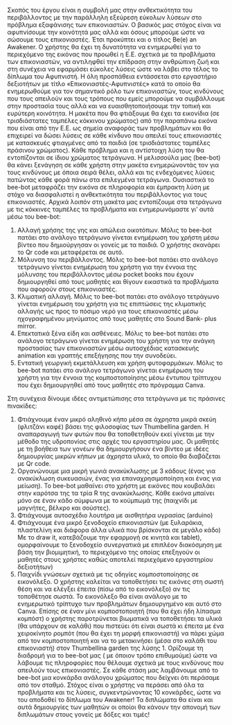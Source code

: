 Σκοπός του έργου είναι η συμβολή μας στην ανθεκτικότητα του περιβάλλοντος με την παράλληλη εξεύρεση εύκολων λύσεων στο πρόβλημα εξαφάνισης των επικονιαστών. Ο βασικός μας στόχος είναι να αφυπνίσουμε την κοινότητά μας αλλά και όσους μπορούμε ώστε να σώσουμε τους επικονιαστές. Έτσι προκύπτει και ο τίτλος Be(e) an Awakener. Ο χρήστης θα έχει τη δυνατότητα να ενημερωθεί για το περιεχόμενο της εικόνας που προωθεί η Ε.Ε. σχετικά με τα προβλήματα των επικονιαστών, να αντιληφθεί την επίδραση στην ανθρώπινη ζωή και στη συνέχεια να εφαρμόσει εύκολες λύσεις ώστε να λάβει στο τέλος το δίπλωμα του Αφυπνιστή. 
Η όλη προσπάθεια εντάσσεται στο εργαστήριο δεξιοτήτων με τίτλο «Επικονιαστές-Αφυπνιστές» κατά το οποίο θα ενημερωθούμε για τον σημαντικό ρόλο των επικονιαστών, τους κινδύνους που τους  απειλούν και τους τρόπους που εμείς μπορούμε να συμβάλλουμε στην προστασία τους αλλά και να ευαισθητοποιήσουμε την τοπική και ευρύτερη κοινότητα. 
Η μακέτα που θα φτιάξουμε θα έχει τα εικονίδια (σε τρισδιάστατες ταμπέλες κόκκινου χρώματος) από την παραπάνω εικόνα που είναι από την Ε.Ε. ως σημεία αναφοράς των προβλημάτων και θα επιχειρεί να δώσει λύσεις σε κάθε κίνδυνο που απειλεί τους επικονιαστές με κατασκευές φτιαγμένες από τα παιδιά (σε τρισδιάστατες ταμπέλες πράσινου χρώματος).  Κάθε πρόβλημα και η αντίστοιχη λύση του θα εντοπίζονται σε ίδιου χρώματος τετράγωνα. Η μελισσούλα μας (bee-bot) θα κάνει ξενάγηση σε κάθε χρήστη στην μακέτα ενημερώνοντάς τον για τους κινδύνους με όποια σειρά θέλει, αλλά και τις ενδεχόμενες λύσεις πατώντας κάθε φορά πάνω στα επιλεγμένα τετράγωνα. Ουσιαστικά το bee-bot μεταφράζει την εικόνα σε πληροφορία και έμπρακτη λύση με στόχο να διασφαλιστεί η ανθεκτικότητα του περιβάλλοντος για τους επικονιαστές.
Αρχικά λοιπόν στη μακέτα μας εντοπίζουμε στα τετράγωνα με τις κόκκινες ταμπέλες τα προβλήματα και ενημερωνόμαστε γι’ αυτά μέσω του bee-bot:
1.	Αλλαγή χρήσης της γης και απώλεια οικοτόπων. Μόλις το bee-bot πατάει στο ανάλογο τετράγωνο γίνεται ενημέρωση του χρήστη μέσω βίντεο που δημιούργησαν οι γονείς με τα παιδιά. Ο χρήστης σκανάρει το  Qr code και μεταφέρεται σε αυτό.
2.	Μόλυνση του περιβάλλοντος. Μόλις το bee-bot πατάει στο ανάλογο τετράγωνο γίνεται ενημέρωση του χρήστη για την έννοια της μόλυνσης του περιβάλλοντος μέσω pocket books που έχουν δημιουργηθεί από τους μαθητές και θίγουν εικαστικά τα προβλήματα που αφορούν στους επικονιαστές.  
3.	Κλιματική αλλαγή. Μόλις το bee-bot πατάει στο ανάλογο τετράγωνο γίνεται ενημέρωση του χρήστη για τις επιπτώσεις της κλιματικής αλλαγής ως προς το πόσιμο νερό για τους επικονιαστές μέσω ηχογραφημένου μηνύματος από τους μαθητές στο Sound Bank- plus mirror.
4.	Επεκτατικά ξένα είδη και ασθένειες. Μόλις το bee-bot πατάει στο ανάλογο τετράγωνο γίνεται ενημέρωση του χρήστη για την ανάγκη προστασίας των επικονιαστών μέσω αυτοσχέδιας κατασκευής animation και γραπτής επεξήγησης που την συνοδεύει.
5.	Εντατική γεωργική εκμετάλλευση και χρήση φυτοφαρμάκων. Μόλις το bee-bot πατάει στο ανάλογο τετράγωνο γίνεται ενημέρωση του χρήστη για την έννοια της κομποστοποίησης μέσω έντυπου τρίπτυχου που έχει δημιουργηθεί από τους μαθητές στο πρόγραμμα Canva.

Στη συνέχεια δίνουμε ιδέες αντιμετώπισης στα τετράγωνα με τις πράσινες πινακίδες:
1.	Φτιάχνουμε έναν μικρό αληθινό κήπο μέσα σε άχρηστα μικρά σκεύη (φλιτζάνι καφέ) βάσει της φιλοσοφίας των Thumbellina  garden. Η αναπαραγωγή των φυτών που θα τοποθετηθούν εκεί γίνεται με την μέθοδο της υδροπονίας στις αρχές του εργαστηρίου μας. Οι μαθητές με τη βοήθεια των γονέων θα δημιουργήσουν ένα βίντεο με ιδέες δημιουργίας μικρών κήπων με άχρηστα υλικά, το οποίο θα διαβάζεται με  Qr code. 
2.	Οργανώνουμε μια μικρή γωνιά ανακύκλωσης με 3 κάδους (ένας για ανακύκλωση συκευασιών, ένας για επαναχρησιμοποίηση και ένας για μείωση). Το bee-bot μαθαίνει στο χρήστη με εικόνες που κουβαλάει στην καρότσα της τα τρία R της ανακύκλωσης. Κάθε εικόνα μπαίνει μόνο σε έναν κάδο σύμφωνα με το κούμπωμά της (παιχνίδι με μαγνήτες, βέλκρο και σούστες). 
3.	Φτιάχνουμε αυτοσχέδιο λουτήρα με αισθητήρα υγρασίας (arduino)
4.	Φτιάχνουμε ένα μικρό ξενοδοχείο επικονιαστών (με ξυλαράκια, πλαστελίνη και διάφορα άλλα υλικά που βρίσκονται σε μεγάλο κάδο) Με το draw it, κατεβάζουμε την εφαρμογή σε κινητά και tablet), ομορφαίνουμε το ξενοδοχείο συνεργατικά με επιπλέον διακόσμηση με βάση την βιομιμητική, το περιεχόμενο της οποίας επεξηγούν οι μαθητές στους χρήστες καθώς αποτελεί περιεχόμενο εργαστηρίου δεξιοτήτων)
5.	Παιχνίδι γνώσεων σχετικά με τις οδηγίες κομποστοποίησης σε εικονόλεξο. Ο χρήστης καλείται να τοποθετήσει τις εικόνες στη σωστή θέση και να ελέγξει έπειτα (πίσω από το εικονόλεξο) αν τις τοποθέτησε σωστά. Το εικονόλεξο θα είναι ανάλογο με το ενημερωτικό τρίπτυχο των προβλημάτων δημιουργημένο και αυτό στο Canva. Επίσης σε έναν μίνι κομποστοποιητή (που θα έχει ήδη λίπασμα κομπόστ) ο χρήστης παροτρύνεται βιωματικά να τοποθετήσει τα υλικά (θα υπάρχουν σε καλάθι) που πιστεύει ότι είναι σωστά κι έπειτα με ένα χειροκίνητο ρομπότ (που θα έχει τη μορφή επικονιαστή) να πάρει χώμα από τον κομποστοποιητή και να το μετακινήσει (μέσα στο καλάθι του επικονιαστή) στον  Thumbellina  garden της λύσης 1.
Ορίζουμε τη διαδρομή για το bee-bot μας ( με  όποιον τρόπο επιθυμούμε) ώστε να λάβουμε τις πληροφορίες που θέλουμε σχετικά με τους κινδύνους που απειλούν τους επικονιαστές. Σε κάθε στάση μας λαμβάνουμε από το bee-bot μια κονκάρδα ανάλογου χρώματος που δείχνει ότι περάσαμε από τον σταθμό. Στόχος είναι ο χρήστης να περάσει από όλα τα προβλήματα και τις λύσεις, συγκεντρώνοντας 10 κονκάρδες, ώστε να του αποδοθεί το δίπλωμα του Awakener! Τα διπλώματα θα είναι και αυτά δημιουργίες των μαθητών οι οποίοι θα κάνουν την απονομή των διπλωμάτων στους γονείς με δόξες και τιμές! 

